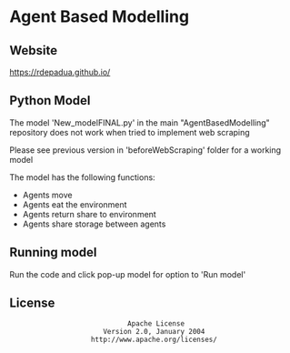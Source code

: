 # Agent Based Modelling

## Website
https://rdepadua.github.io/

## Python Model

The model 'New_modelFINAL.py' in the main "AgentBasedModelling" repository does not work when tried to implement web scraping

Please see previous version in 'beforeWebScraping' folder for a working model

The model has the following functions:

* Agents move
* Agents eat the environment
* Agents return share to environment
* Agents share storage between agents

## Running model
Run the code and click pop-up model for option to 'Run model' 

## License

                                 Apache License
                           Version 2.0, January 2004
                        http://www.apache.org/licenses/
